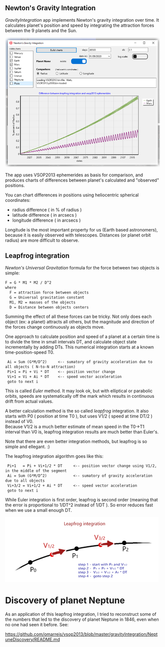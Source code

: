 ## Newton's Gravity Integration

*GravityIntegration* app implements Newton's gravity integration over time.
It calculates planet's position and speed by integrating the attraction forces
between the 9 planets and the Sun. 

![GravityIntegration screenshot](screenshotGravityIntegration.png)

The app uses VSOP2013 ephemerides as basis for comparison, and produces charts 
of differences between planet's calculated and "observed" positions.

You can chart differences in positions using heliocentric spherical coordinates: 

* radius difference ( in % of radius ) 
* latitude difference ( in arcsecs )
* longitude difference ( in arcsecs )

Longitude is the most important property for us (Earth based astronomers),
because it is easily observed with telescopes. Distances (or planet orbit radius)
are more difficult to observe.

## Leapfrog integration
*Newton's Universal Gravitation* formula for the force between two objects is simple: 

    F = G * M1 * M2 / D^2
    where
      F = attraction force between objects
      G = Universal gravitation constant
      M1, M2 = masses of the objects
      D = Distance between objects centers
    
Summing the effect of all these forces can be tricky. Not only does each object (ex: a planet) 
attracts all others, but the magnitude and direction of the forces change continuously
as objects move. 

One approach to calculate position and speed of a planet at a certain time is to divide 
the time in small intervals DT, and calculate object state incrementally by adding DTs.
This numerical integration starts at a known time-position-speed T0.

     Ai = Sum (G*M/D^2)     <-- sumatory of gravity acceleration due to all objects ( N-to-N attraction)
     Pi+1 = Pi + Vi * DT    <-- position vector change 
     Vi+1 = Vi + Ai * DT    <-- speed vector acceleration 
     goto to next i 
  
This is called *Euler* method. It may look ok, but with elliptical or parabolic orbits, 
speeds are systematically off the mark which results in continuous drift 
from actual values.

A better calculation method is the so called *leapfrog* integration.
It also starts with P0 ( position at time T0 ), but uses V1/2 ( speed at time DT/2 ) instead of V0.  
Because V1/2 is a much better estimate of mean speed in the T0->T1 interval
than V0 is, leapfrog integration results are much better than Euler's.

Note that there are even better integration methods, but leapfrog is so simple and ellegant.   :)  

The leapfrog integration algorithm goes like this:

     Pi+1   = Pi + Vi+1/2 * DT     <-- position vector change using V1/2, in the middle of the segment
     Ai = Sum (G*M/D^2)            <-- sumatory of gravity acceleration due to all objects
     Vi+3/2 = Vi+1/2 + Ai * DT     <-- speed vector acceleration 
     goto to next i 
    
While Euler integration is first order, leapfrog is second order (meaning that the error
is proportional to 1/DT^2 instead of 1/DT ). So error reduces fast when we use
a small enough DT.

![leapfrog integration](leapfrogIntegration.png)

# Discovery of planet Neptune

As an application of this leapfrog integration, I tried to reconstruct some of the 
numbers that led to the discovery of planet Neptune in 1846, even when no one 
had seen it before.  See:

https://github.com/omarreis/vsop2013/blob/master/gravityIntegration/NeptuneDiscovery/README.md




